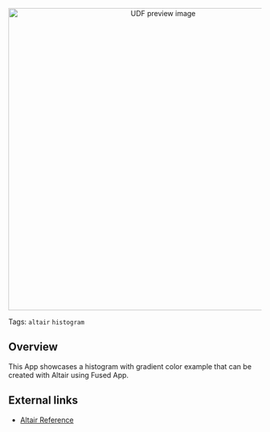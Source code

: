 <!--fused:preview-->
<p align="center"><img src="https://fused-magic.s3.amazonaws.com/thumbnails/apps-public/Histogram_Color_Example.png" width="600" alt="UDF preview image"></p>

<!--fused:tags-->
Tags: `altair` `histogram`

<!--fused:readme-->
## Overview

This App showcases a histogram with gradient color example that can be created with Altair using Fused App.

## External links

- [Altair Reference](https://altair-viz.github.io/gallery/histogram_gradient_color.html)
